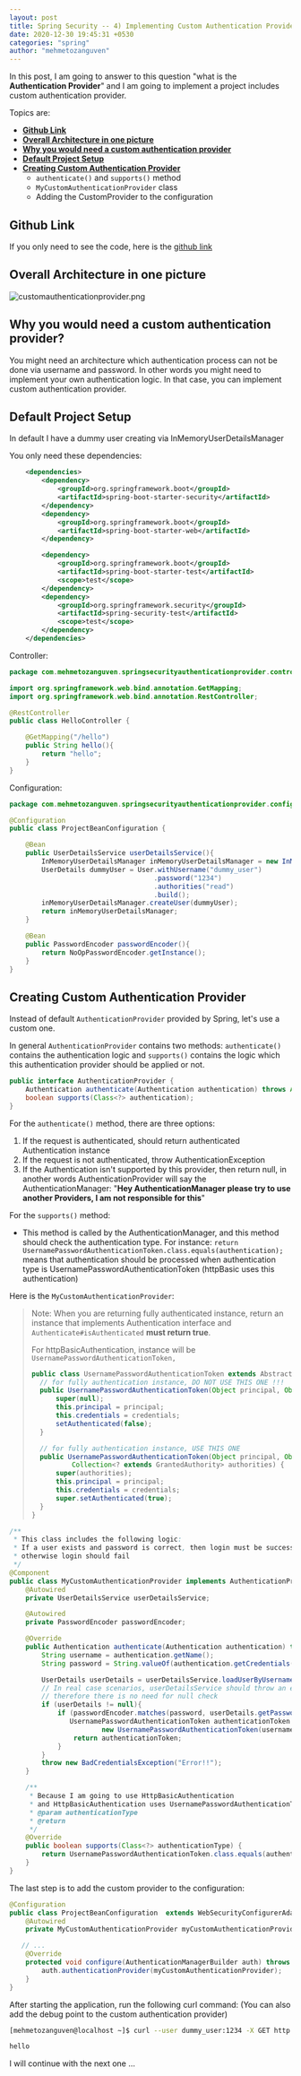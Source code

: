 ```yaml
---
layout: post
title: Spring Security -- 4) Implementing Custom Authentication Provider
date: 2020-12-30 19:45:31 +0530
categories: "spring"
author: "mehmetozanguven"
---
```


In this post, I am going to answer to this question "what is the **Authentication Provider**" and I am going to implement a project includes custom authentication provider.

Topics are:

- [**Github Link**](#github_link)
- [**Overall Architecture in one picture**](#overall_architecture)
- [**Why you would need a custom authentication provider**](#why_custom_provider)
- [**Default Project Setup**](#default_project_setup)
- [**Creating Custom Authentication Provider**](#custom_authentication_provider)
  - `authenticate()` and `supports()` method
  - `MyCustomAuthenticationProvider` class
  - Adding the CustomProvider to the configuration

## Github Link <a name="github_link"></a>

If you only need to see the code, here is the [github link](https://github.com/mehmetozanguven/spring-security-examples/tree/master/spring-security-authentication-provider)

## Overall Architecture in one picture <a name="overall_architecture"></a>

<img src="/assets/spring/security/authentication_provider/customauthenticationprovider.png" alt="customauthenticationprovider.png" />

## Why you would need a custom authentication provider? <a name="why_custom_provider"></a>

You might need an architecture which authentication process can not be done via username and password. In other words you might need to implement your own authentication logic. In that case, you can implement custom authentication provider.

## Default Project Setup <a name="default_project_setup"></a>

In default I have a dummy user creating via InMemoryUserDetailsManager

You only need these dependencies:

```xml
	<dependencies>
		<dependency>
			<groupId>org.springframework.boot</groupId>
			<artifactId>spring-boot-starter-security</artifactId>
		</dependency>
		<dependency>
			<groupId>org.springframework.boot</groupId>
			<artifactId>spring-boot-starter-web</artifactId>
		</dependency>

		<dependency>
			<groupId>org.springframework.boot</groupId>
			<artifactId>spring-boot-starter-test</artifactId>
			<scope>test</scope>
		</dependency>
		<dependency>
			<groupId>org.springframework.security</groupId>
			<artifactId>spring-security-test</artifactId>
			<scope>test</scope>
		</dependency>
	</dependencies>
```

Controller:

```java
package com.mehmetozanguven.springsecurityauthenticationprovider.controller;

import org.springframework.web.bind.annotation.GetMapping;
import org.springframework.web.bind.annotation.RestController;

@RestController
public class HelloController {

    @GetMapping("/hello")
    public String hello(){
        return "hello";
    }
}
```

Configuration:

```java
package com.mehmetozanguven.springsecurityauthenticationprovider.config;

@Configuration
public class ProjectBeanConfiguration {

    @Bean
    public UserDetailsService userDetailsService(){
        InMemoryUserDetailsManager inMemoryUserDetailsManager = new InMemoryUserDetailsManager();
        UserDetails dummyUser = User.withUsername("dummy_user")
                                    .password("1234")
                                    .authorities("read")
                                    .build();
        inMemoryUserDetailsManager.createUser(dummyUser);
        return inMemoryUserDetailsManager;
    }

    @Bean
    public PasswordEncoder passwordEncoder(){
        return NoOpPasswordEncoder.getInstance();
    }
}
```

## Creating Custom Authentication Provider <a name="custom_authentication_provider"></a>

Instead of default `AuthenticationProvider` provided by Spring, let's use a custom one.

In general `AuthenticationProvider` contains two methods: `authenticate()` contains the authentication logic and `supports()` contains the logic which this authentication provider should be applied or not.

```java
public interface AuthenticationProvider {
	Authentication authenticate(Authentication authentication) throws AuthenticationException;
	boolean supports(Class<?> authentication);
}
```

For the `authenticate()` method, there are three options:

1. If the request is authenticated, should return authenticated Authentication instance
2. If the request is not authenticated, throw AuthenticationException
3. If the Authentication isn't supported by this provider, then return null, in another words AuthenticationProvider will say the AuthenticationManager: "**Hey AuthenticationManager please try to use another Providers, I am not responsible for this**"

For the `supports()` method:

- This method is called by the AuthenticationManager, and this method should check the authentication type. For instance: `return UsernamePasswordAuthenticationToken.class.equals(authentication);` means that authentication should be processed when authentication type is UsernamePasswordAuthenticationToken (httpBasic uses this authentication)

Here is the `MyCustomAuthenticationProvider`:

> Note: When you are returning fully authenticated instance, return an instance that implements Authentication interface and `Authenticate#isAuthenticated` **must return true**.
>
> For httpBasicAuthentication, instance will be `UsernamePasswordAuthenticationToken,`
>
> ```java
> public class UsernamePasswordAuthenticationToken extends AbstractAuthenticationToken {
> 	// for fully authentication instance, DO NOT USE THIS ONE !!!
> 	public UsernamePasswordAuthenticationToken(Object principal, Object credentials) {
> 		super(null);
> 		this.principal = principal;
> 		this.credentials = credentials;
> 		setAuthenticated(false);
> 	}
>
>   // for fully authentication instance, USE THIS ONE
> 	public UsernamePasswordAuthenticationToken(Object principal, Object credentials,
> 			Collection<? extends GrantedAuthority> authorities) {
> 		super(authorities);
> 		this.principal = principal;
> 		this.credentials = credentials;
> 		super.setAuthenticated(true);
> 	}
> }
> ```

```java
/**
 * This class includes the following logic:
 * If a user exists and password is correct, then login must be successful
 * otherwise login should fail
 */
@Component
public class MyCustomAuthenticationProvider implements AuthenticationProvider {
    @Autowired
    private UserDetailsService userDetailsService;

    @Autowired
    private PasswordEncoder passwordEncoder;

    @Override
    public Authentication authenticate(Authentication authentication) throws AuthenticationException {
        String username = authentication.getName();
        String password = String.valueOf(authentication.getCredentials());

        UserDetails userDetails = userDetailsService.loadUserByUsername(username);
        // In real case scenarios, userDetailsService should throw an error when user is not found
        // therefore there is no need for null check
        if (userDetails != null){
            if (passwordEncoder.matches(password, userDetails.getPassword())){
               UsernamePasswordAuthenticationToken authenticationToken =
                       new UsernamePasswordAuthenticationToken(username, password, userDetails.getAuthorities());
                return authenticationToken;
            }
        }
        throw new BadCredentialsException("Error!!");
    }

    /**
     * Because I am going to use HttpBasicAuthentication
     * and HttpBasicAuthentication uses UsernamePasswordAuthenticationToken
     * @param authenticationType
     * @return
     */
    @Override
    public boolean supports(Class<?> authenticationType) {
        return UsernamePasswordAuthenticationToken.class.equals(authenticationType);
    }
}
```

The last step is to add the custom provider to the configuration:

```java
@Configuration
public class ProjectBeanConfiguration  extends WebSecurityConfigurerAdapter {
    @Autowired
    private MyCustomAuthenticationProvider myCustomAuthenticationProvider;

   // ...
    @Override
    protected void configure(AuthenticationManagerBuilder auth) throws Exception {
        auth.authenticationProvider(myCustomAuthenticationProvider);
    }
}
```

After starting the application, run the following curl command: (You can also add the debug point to the custom authentication provider)

```bash
[mehmetozanguven@localhost ~]$ curl --user dummy_user:1234 -X GET http://localhost:8080/hello

hello
```

I will continue with the next one ...
